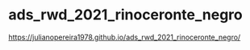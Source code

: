 # ads_rwd_2021_rinoceronte_negro


https://julianopereira1978.github.io/ads_rwd_2021_rinoceronte_negro/
